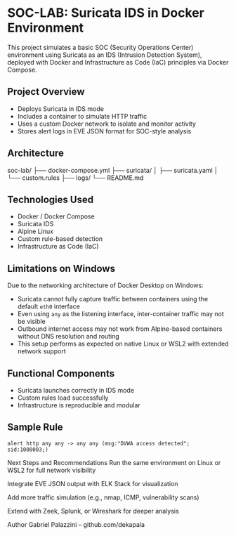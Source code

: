 # SOC-LAB: Suricata IDS in Docker Environment

This project simulates a basic SOC (Security Operations Center) environment using Suricata as an IDS (Intrusion Detection System), deployed with Docker and Infrastructure as Code (IaC) principles via Docker Compose.

## Project Overview

- Deploys Suricata in IDS mode
- Includes a container to simulate HTTP traffic
- Uses a custom Docker network to isolate and monitor activity
- Stores alert logs in EVE JSON format for SOC-style analysis

## Architecture

soc-lab/ ├── docker-compose.yml ├── suricata/ │ ├── suricata.yaml │ └── custom.rules ├── logs/ └── README.md


## Technologies Used

- Docker / Docker Compose
- Suricata IDS
- Alpine Linux
- Custom rule-based detection
- Infrastructure as Code (IaC)

## Limitations on Windows

Due to the networking architecture of Docker Desktop on Windows:

- Suricata cannot fully capture traffic between containers using the default `eth0` interface
- Even using `any` as the listening interface, inter-container traffic may not be visible
- Outbound internet access may not work from Alpine-based containers without DNS resolution and routing
- This setup performs as expected on native Linux or WSL2 with extended network support

## Functional Components

- Suricata launches correctly in IDS mode
- Custom rules load successfully
- Infrastructure is reproducible and modular

## Sample Rule

```text
alert http any any -> any any (msg:"DVWA access detected"; sid:1000003;)
```


Next Steps and Recommendations
Run the same environment on Linux or WSL2 for full network visibility

Integrate EVE JSON output with ELK Stack for visualization

Add more traffic simulation (e.g., nmap, ICMP, vulnerability scans)

Extend with Zeek, Splunk, or Wireshark for deeper analysis

Author
Gabriel Palazzini – github.com/dekapala